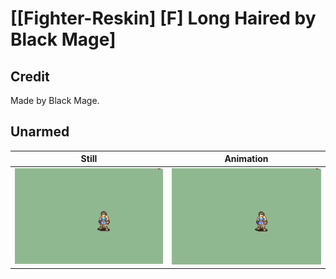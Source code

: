 # [\[Fighter-Reskin\] \[F\] Long Haired by Black Mage]

## Credit

Made by Black Mage.
	
## Unarmed

| Still | Animation |
| :---: | :-------: |
| ![Unarmed still](./Unarmed_000.png) | ![Unarmed animation](./Unarmed.gif) |
